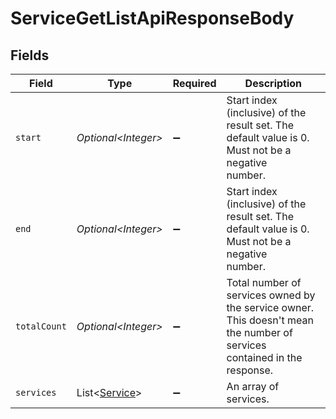 # ServiceGetListApiResponseBody


## Fields

| Field                                                                                                                     | Type                                                                                                                      | Required                                                                                                                  | Description                                                                                                               |
| ------------------------------------------------------------------------------------------------------------------------- | ------------------------------------------------------------------------------------------------------------------------- | ------------------------------------------------------------------------------------------------------------------------- | ------------------------------------------------------------------------------------------------------------------------- |
| `start`                                                                                                                   | *Optional\<Integer>*                                                                                                      | :heavy_minus_sign:                                                                                                        | Start index (inclusive) of the result set. The default value is 0. Must not be a negative<br/>number.<br/>                |
| `end`                                                                                                                     | *Optional\<Integer>*                                                                                                      | :heavy_minus_sign:                                                                                                        | Start index (inclusive) of the result set. The default value is 0. Must not be a negative<br/>number.<br/>                |
| `totalCount`                                                                                                              | *Optional\<Integer>*                                                                                                      | :heavy_minus_sign:                                                                                                        | Total number of services owned by the service owner. This doesn't mean the number of services<br/>contained in the response.<br/> |
| `services`                                                                                                                | List\<[Service](../../models/components/Service.md)>                                                                      | :heavy_minus_sign:                                                                                                        | An array of services.<br/>                                                                                                |